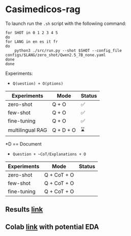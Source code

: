 # Casimedicos-rag

To launch run the `.sh` script with the followiing command: 
```
for SHOT in 0 1 2 3 4 5
do
for LANG in en es it fr
do
	python3 ./src/run.py --shot $SHOT --config_file configs/$LANG/zero_shot/Qwen2.5_7B_none.yaml
done
done
```
Experiments: 

- `Q(uestion) + O(ptions)`

    

| Experiments | Mode| Status |    
|-------------|---  |-----   |
| zero-shot   |  Q + O   | ✅     | 
|few-shot     |  Q + O   | ✅     | 
|fine-tuning  |  Q + O   | ✅     | 
| multilingual RAG | Q + D + O | ⌛️     |    

*D == Document

- `Question + ~CoT/Explanations + O`

| Experiments | Mode| Status |    
|-------------|---  |-----   |
| zero-shot   |  Q + CoT + O   |     | 
|few-shot     |  Q + CoT + O   |     | 
|fine-tuning  |  Q + CoT + O   |     | 

## Results [link](https://docs.google.com/spreadsheets/d/1c7Po3dkRZWfrvEoRnxXEsr6B4zZ_Hgut8QTTsN89kf4/edit?gid=0#gid=0)
## Colab [link](https://colab.research.google.com/drive/1fyVEt178rkd_ifP1SxD2j75N4C-unawL#scrollTo=GQZK1PbRbWN7) with potential EDA  


<!-- | multilingual RAG | Q + D + O |     |  -->

<!-- # MedExpQA
This repository contains code for [MedExpQA: Multilingual Benchmarking of Large Language
Models for Medical Question Answering]().

We release all model LoRA adapter checkpoints, as well as the datasets and code to train and evaluate them. This 
repository also contains the code to augment the dataset with the retrieved data augmentation.

## Getting Started
Clone this GitHub repository, install the requirements, and download all [datasets](https://huggingface.co/datasets/HiTZ/MedExpQA) and [model LoRA adapter checkpoints](). 
This project was developed using **Python=3.9.18**. 

```
git clone https://github.com/hitz-zentroa/MedExpQA.git
cd MedExpQA
pip install -r requirements.txt
```

## Datasets
Download the datasets [here](https://huggingface.co/datasets/HiTZ/MedExpQA) and place the `.jsonl` files in `./data/casimedicos/`.

<!--- ## Model checkpoints -->
<!--- Download model LoRA adapter checkpoints [here]() and place each model's folder in `./out/experiments/finetuned/`. -->
<!-- 
## Configuration codenames
These are the internal codenames for grounding configurations:
- **None** `none`
- **Full gold explanation (E):** `full`
- **Gold Explanations of the Incorrect Options (EI):** `other`
- **Full gold explanation with Hidden explicit references to the correct/incorrect answer (H):** `clean`
- **RAG with up to 7 grounding snippets (RAG-7):** `ragcc`
- **RAG with up to 32 grounding snippets (RAG-32):** `ragccmax`

## Training models
To train each of the featured models run `./src/run.py` and point at the configuration you want to execute the training 
with. Different configuration files can be found in the `configs` folder. For example, launching a 5 epoch fine-tuning of 
BioMistral (7b) using RAG-7 (RAG with up to 7 grounding snippets) run:
```
export PYTHONPATH="$PWD/src"
LANG="en" # Langue of the CasiMedicos dataset. Can be [en | es | fr | it]
python3 ./src/run.py configs/grounded/classification/$LANG/zero_shot/BioMistral_7b_ragcc_en.yaml
```
Inference on the test set for each checkpoint will be performed and resulting predictions will be stored in the 
`output_dir` folder set in the configuration file. 

## Performing inference
You can use one of the fine-tuning configurations under the `fine_tuning` config folder. Set `do_train: false` and 
`do_eval: false`. <!--- To load the adapter you have two options: -->
<!--- 1. Load the adapter directly from HuggingFace and adding the `lora_weights_name_or_path` parameter to the configuration you want to launch. For example: `lora_weights_name_or_path: HiTZ/MedExpQA/Mistral-7b-rag-max-EN` -->
<!--- 2. Download the [model LoRA adapter checkpoints]() and leave the checkpoints in `out/experiments/finetuned/`. -->
<!-- Inferences are launched in the same way as trainings:
```
export PYTHONPATH="$PWD/src"
LANG="en" # Langue of the CasiMedicos dataset. Can be [en | es | fr | it]
python3 ./src/run.py configs/grounded/classification/$LANG/zero_shot/Mistral_7b_ragccmax_en.yaml
```
The resulting predictions will be stored in the `output_dir` folder set in the configuration file.

## Evaluating predictions
Write the paths to the folders were the prediction files are stored on a file (an example can be found in 
`configs/predictions_to_eval.txt`) and pass this file as an argument of `evaluate_predictions.py`. Example:
```
export PYTHONPATH="$PWD/src"
python3 ./src/model/casimedicosmt5/evaluate_predictions.py configs/predictions_to_eval.txt
``` --> 
